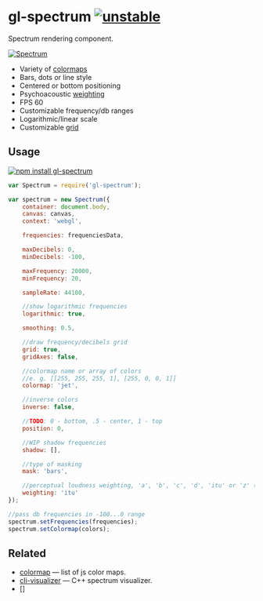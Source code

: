 # gl-spectrum [![unstable](http://badges.github.io/stability-badges/dist/unstable.svg)](http://github.com/badges/stability-badges)

Spectrum rendering component.

[![Spectrum](https://raw.githubusercontent.com/audio-lab/gl-spectrum/gh-pages/preview.png "Spectrum")](http://audio-lab.github.io/gl-spectrum/)

* Variety of [colormaps](https://github.com/bpostlethwaite/colormap)
* Bars, dots or line style
* Centered or bottom positioning
* Psychoacoustic [weighting](https://github.com/audio-lab/a-weighting)
* FPS 60
* Customizable frequency/db ranges
* Logarithmic/linear scale
* Customizable [grid](https://github.com/dfcreative/plot-grid)


## Usage

[![npm install gl-spectrum](https://nodei.co/npm/gl-spectrum.png?mini=true)](https://npmjs.org/package/gl-spectrum/)

```js
var Spectrum = require('gl-spectrum');

var spectrum = new Spectrum({
	container: document.body,
	canvas: canvas,
	context: 'webgl',

	frequencies: frequenciesData,

	maxDecibels: 0,
	minDecibels: -100,

	maxFrequency: 20000,
	minFrequency: 20,

	sampleRate: 44100,

	//show logarithmic frequencies
	logarithmic: true,

	smoothing: 0.5,

	//draw frequency/decibels grid
	grid: true,
	gridAxes: false,

	//colormap name or array of colors
	//e. g. [[255, 255, 255, 1], [255, 0, 0, 1]]
	colormap: 'jet',

	//inverse colors
	inverse: false,

	//TODO: 0 - bottom, .5 - center, 1 - top
	position: 0,

	//WIP shadow frequencies
	shadow: [],

	//type of masking
	mask: 'bars',

	//perceptual loudness weighting, 'a', 'b', 'c', 'd', 'itu' or 'z' (see a-weighting)
	weighting: 'itu'
});

//pass db frequencies in -100...0 range
spectrum.setFrequencies(frequencies);
spectrum.setColormap(colors);
```

## Related

* [colormap](https://github.com/bpostlethwaite/colormap) — list of js color maps.
* [cli-visualizer](https://github.com/dpayne/cli-visualizer) — C++ spectrum visualizer.
* []